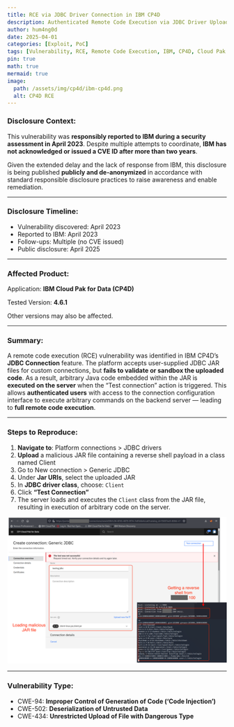 ```yaml
---
title: RCE via JDBC Driver Connection in IBM CP4D
description: Authenticated Remote Code Execution via JDBC Driver Upload in IBM Cloud Pak for Data (CP4D).
author: hum4ng0d
date: 2025-04-01
categories: [Exploit, PoC]
tags: [Vulnerability, RCE, Remote Code Execution, IBM, CP4D, Cloud Pak For Data]
pin: true
math: true
mermaid: true
image:
  path: /assets/img/cp4d/ibm-cp4d.png
  alt: CP4D RCE
---
```


### **Disclosure Context:**

This vulnerability was **responsibly reported to IBM during a security assessment in April 2023**. Despite multiple attempts to coordinate, **IBM has not acknowledged or issued a CVE ID after more than two years**.

Given the extended delay and the lack of response from IBM, this disclosure is being published **publicly and de-anonymized** in accordance with standard responsible disclosure practices to raise awareness and enable remediation.

------

### **Disclosure Timeline:**

- Vulnerability discovered: April 2023
- Reported to IBM: April 2023
- Follow-ups: Multiple (no CVE issued)
- Public disclosure: April 2025

---

### **Affected Product:**

Application: **IBM Cloud Pak for Data (CP4D)**

Tested Version: **4.6.1**

Other versions may also be affected.

------

### **Summary:**

A remote code execution (RCE) vulnerability was identified in IBM CP4D’s **JDBC Connection** feature. The platform accepts user-supplied JDBC JAR files for custom connections, but **fails to validate or sandbox the uploaded code**. As a result, arbitrary Java code embedded within the JAR is **executed on the server** when the “Test connection” action is triggered. This allows **authenticated users** with access to the connection configuration interface to execute arbitrary commands on the backend server — leading to **full remote code execution**.

------

### **Steps to Reproduce:**

1. **Navigate to**: Platform connections > JDBC drivers
2. **Upload** a malicious JAR file containing a reverse shell payload in a class named Client
3. Go to New connection > Generic JDBC
4. Under **Jar URIs**, select the uploaded JAR
5. In **JDBC driver class**, choose: `Client`
6. Click **“Test Connection”**
7. The server loads and executes the `Client` class from the JAR file, resulting in execution of arbitrary code on the server.

![CP4D RCE](/assets/img/cp4d/rce.png)

------

### **Vulnerability Type:**

- CWE-94: **Improper Control of Generation of Code (‘Code Injection’)**
- CWE-502: **Deserialization of Untrusted Data**
- CWE-434: **Unrestricted Upload of File with Dangerous Type**
